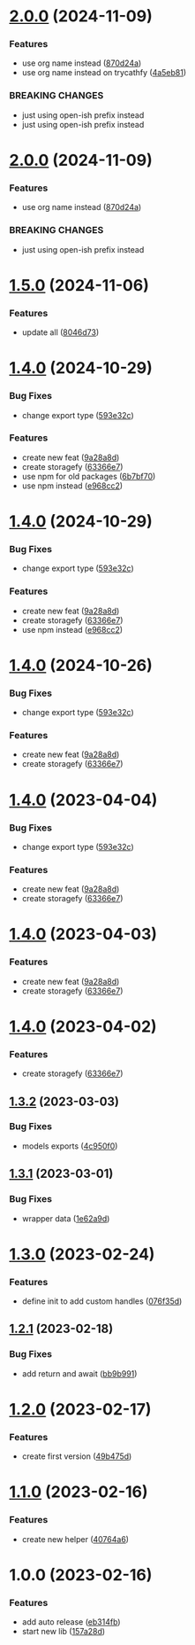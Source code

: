 # [2.0.0](https://github.com/open-ish/utility/compare/trycatchfy-v1.5.0...trycatchfy-v2.0.0) (2024-11-09)


### Features

* use org name instead ([870d24a](https://github.com/open-ish/utility/commit/870d24ad2b8869db626be10b6545d0702c36c0a4))
* use org name instead on trycathfy ([4a5eb81](https://github.com/open-ish/utility/commit/4a5eb813d5df52b3a18b260b9e9c6cef4de1be1c))


### BREAKING CHANGES

* just using open-ish prefix instead
* just using open-ish prefix instead

# [2.0.0](https://github.com/open-ish/utility/compare/trycatchfy-v1.5.0...trycatchfy-v2.0.0) (2024-11-09)


### Features

* use org name instead ([870d24a](https://github.com/open-ish/utility/commit/870d24ad2b8869db626be10b6545d0702c36c0a4))


### BREAKING CHANGES

* just using open-ish prefix instead

# [1.5.0](https://github.com/open-ish/utility/compare/trycatchfy-v1.4.0...trycatchfy-v1.5.0) (2024-11-06)


### Features

* update all ([8046d73](https://github.com/open-ish/utility/commit/8046d739877afa001b8b827210fab86bbbcca0ff))

# [1.4.0](https://github.com/open-ish/utility/compare/trycatchfy-v1.3.2...trycatchfy-v1.4.0) (2024-10-29)


### Bug Fixes

* change export type ([593e32c](https://github.com/open-ish/utility/commit/593e32c5eb2ea94dae2519319daf70fbc8e6f09f))


### Features

* create new feat ([9a28a8d](https://github.com/open-ish/utility/commit/9a28a8d47cea92ca9ba0de76dbcb9192ec9cb35c))
* create storagefy ([63366e7](https://github.com/open-ish/utility/commit/63366e717748369212ba6f4bc17d5f122d0ef12b))
* use npm for old packages ([6b7bf70](https://github.com/open-ish/utility/commit/6b7bf7032cb0f495b0d02cc4e8e262cee89248ae))
* use npm instead ([e968cc2](https://github.com/open-ish/utility/commit/e968cc267d42108dac38ce5eb73e221f282e4fdd))

# [1.4.0](https://github.com/open-ish/utility/compare/trycatchfy-v1.3.2...trycatchfy-v1.4.0) (2024-10-29)


### Bug Fixes

* change export type ([593e32c](https://github.com/open-ish/utility/commit/593e32c5eb2ea94dae2519319daf70fbc8e6f09f))


### Features

* create new feat ([9a28a8d](https://github.com/open-ish/utility/commit/9a28a8d47cea92ca9ba0de76dbcb9192ec9cb35c))
* create storagefy ([63366e7](https://github.com/open-ish/utility/commit/63366e717748369212ba6f4bc17d5f122d0ef12b))
* use npm instead ([e968cc2](https://github.com/open-ish/utility/commit/e968cc267d42108dac38ce5eb73e221f282e4fdd))

# [1.4.0](https://github.com/open-ish/utility/compare/trycatchfy-v1.3.2...trycatchfy-v1.4.0) (2024-10-26)


### Bug Fixes

* change export type ([593e32c](https://github.com/open-ish/utility/commit/593e32c5eb2ea94dae2519319daf70fbc8e6f09f))


### Features

* create new feat ([9a28a8d](https://github.com/open-ish/utility/commit/9a28a8d47cea92ca9ba0de76dbcb9192ec9cb35c))
* create storagefy ([63366e7](https://github.com/open-ish/utility/commit/63366e717748369212ba6f4bc17d5f122d0ef12b))

# [1.4.0](https://github.com/open-ish/utility/compare/trycatchfy-v1.3.2...trycatchfy-v1.4.0) (2023-04-04)


### Bug Fixes

* change export type ([593e32c](https://github.com/open-ish/utility/commit/593e32c5eb2ea94dae2519319daf70fbc8e6f09f))


### Features

* create new feat ([9a28a8d](https://github.com/open-ish/utility/commit/9a28a8d47cea92ca9ba0de76dbcb9192ec9cb35c))
* create storagefy ([63366e7](https://github.com/open-ish/utility/commit/63366e717748369212ba6f4bc17d5f122d0ef12b))

# [1.4.0](https://github.com/open-ish/utility/compare/trycatchfy-v1.3.2...trycatchfy-v1.4.0) (2023-04-03)


### Features

* create new feat ([9a28a8d](https://github.com/open-ish/utility/commit/9a28a8d47cea92ca9ba0de76dbcb9192ec9cb35c))
* create storagefy ([63366e7](https://github.com/open-ish/utility/commit/63366e717748369212ba6f4bc17d5f122d0ef12b))

# [1.4.0](https://github.com/open-ish/utility/compare/trycatchfy-v1.3.2...trycatchfy-v1.4.0) (2023-04-02)


### Features

* create storagefy ([63366e7](https://github.com/open-ish/utility/commit/63366e717748369212ba6f4bc17d5f122d0ef12b))

## [1.3.2](https://github.com/open-ish/utility/compare/trycatchfy-v1.3.1...trycatchfy-v1.3.2) (2023-03-03)


### Bug Fixes

* models exports ([4c950f0](https://github.com/open-ish/utility/commit/4c950f0b5859bee97bdd1b57d4c09d0fd3e43cdd))

## [1.3.1](https://github.com/open-ish/utility/compare/trycatchfy-v1.3.0...trycatchfy-v1.3.1) (2023-03-01)


### Bug Fixes

* wrapper data ([1e62a9d](https://github.com/open-ish/utility/commit/1e62a9d8d92515b59182e5f42771e29bef33f286))

# [1.3.0](https://github.com/open-ish/utility/compare/trycatchfy-v1.2.1...trycatchfy-v1.3.0) (2023-02-24)


### Features

* define init to add custom handles ([076f35d](https://github.com/open-ish/utility/commit/076f35d23826b8126f5dc9a12501a3f4361a36b6))

## [1.2.1](https://github.com/open-ish/utility/compare/trycatchfy-v1.2.0...trycatchfy-v1.2.1) (2023-02-18)


### Bug Fixes

* add return and await ([bb9b991](https://github.com/open-ish/utility/commit/bb9b991718207790cee8b0f28e394d074e60a9bb))

# [1.2.0](https://github.com/open-ish/utility/compare/trycatchfy-v1.1.0...trycatchfy-v1.2.0) (2023-02-17)


### Features

* create first version ([49b475d](https://github.com/open-ish/utility/commit/49b475d5669b1676fc2356ee05cf73d43d101834))

# [1.1.0](https://github.com/open-ish/utility/compare/trycatchfy-v1.0.0...trycatchfy-v1.1.0) (2023-02-16)


### Features

* create new helper ([40764a6](https://github.com/open-ish/utility/commit/40764a63bdae06768ae1f41ff82ddcf49db83583))

# 1.0.0 (2023-02-16)


### Features

* add auto release ([eb314fb](https://github.com/open-ish/utility/commit/eb314fbac58b745039fc03621c930ed540f05416))
* start new lib ([157a28d](https://github.com/open-ish/utility/commit/157a28d9b564406b079055946a6461c26deb0a84))
